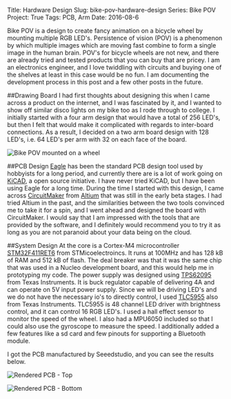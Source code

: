 Title: Hardware Design
Slug: bike-pov-hardware-design
Series: Bike POV
Project: True
Tags: PCB, Arm
Date: 2016-08-6

Bike POV is a design to create fancy animation on a bicycle wheel by mounting multiple RGB LED's. Persistence of vision (POV) is a phenomenon by which multiple images which are moving fast combine to form a single image in the human brain. POV's for bicycle wheels are not new, and there are already tried and tested products that you can buy that are pricey. I am an electronics engineer, and I love twiddling with circuits and buying one of the shelves at least in this case would be no fun. I am documenting the development process in this post and a few other posts in the future.

##Drawing Board
I had first thoughts about designing this when I came across a product on the internet, and I was fascinated by it, and I wanted to show off similar disco lights on my bike too as I rode through to college. I initially started with a four arm design that would have a total of 256 LED's, but then I felt that would make it complicated with regards to inter-board connections. As a result, I decided on a two arm board design with 128 LED's, i.e. 64 LED's per arm with 32 on each face of the board.

![Bike POV mounted on a wheel]({filename}/images/2016/bike-pov-render.png)

##PCB Design
[Eagle](https://cadsoft.io/) has been the standard PCB design tool used by hobbyists for a long period, and currently there are is a lot of work going on [KiCAD](http://kicad-pcb.org/), a open source initiative. I have never tried KiCAD, but I have been using Eagle for a long time. During the time I started with this design, I came across [CircuitMaker](http://circuitmaker.com/) from [Altium](http://www.altium.com/) that was still in the early beta stages. I had tried Altium in the past, and the similarities between the two tools convinced me to take it for a spin, and I went ahead and designed the board with CircuitMaker. I would say that I am impressed with the tools that are provided by the software, and I definitely would recommend you to try it as long as you are not paranoid about your data being on the cloud.

##System Design
At the core is a Cortex-M4 microcontroller [STM32F411RET6](http://www.st.com/content/st_com/en/products/microcontrollers/stm32-32-bit-arm-cortex-mcus/stm32f4-series/stm32f411/stm32f411re.html) from STMicoelectroincs. It runs at 100MHz and has 128 kB of RAM and 512 kB of flash. The deal breaker was that it was the same chip that was used in a Nucleo development board, and this would help me in prototyping my code. The power supply was designed using [TPS62095](http://www.ti.com/product/TPS62095RGTR) from Texas Instruments. It is buck regulator capable of delivering 4A and can operate on 5V input power supply. Since we will be driving LED's and we do not have the necessary io's to directly control, I used [TLC5955](http://www.ti.com/product/TLC5955DCAR) also from Texas Instruments. TLC5955 is 48 channel LED driver with brightness control, and it can control 16 RGB LED's. I used a hall effect sensor to monitor the speed of the wheel. I also had a MPU6050 included so that I could also use the gyroscope to measure the speed. I additionally added a few features like a sd card and few pinouts for supporting a Bluetooth module.

I got the PCB manufactured by Seeedstudio, and you can see the results below.

![Rendered PCB - Top]({filename}/images/2016/bike-pov-top.png)

![Rendered PCB - Bottom]({filename}/images/2016/bike-pov-bottom.png)
